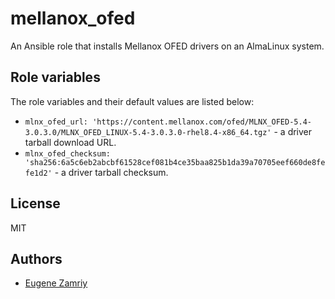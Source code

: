 # mellanox_ofed

An Ansible role that installs Mellanox OFED drivers on an AlmaLinux system.


## Role variables

The role variables and their default values are listed below:

* `mlnx_ofed_url: 'https://content.mellanox.com/ofed/MLNX_OFED-5.4-3.0.3.0/MLNX_OFED_LINUX-5.4-3.0.3.0-rhel8.4-x86_64.tgz'` -
   a driver tarball download URL.
* `mlnx_ofed_checksum: 'sha256:6a5c6eb2abcbf61528cef081b4ce35baa825b1da39a70705eef660de8fefe1d2'` -
   a driver tarball checksum.


## License

MIT


## Authors

* [Eugene Zamriy](https://github.com/ezamriy)

